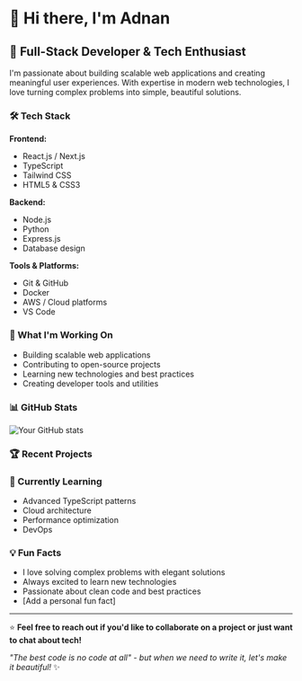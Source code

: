 # 👋 Hi there, I'm Adnan

## 🚀 Full-Stack Developer & Tech Enthusiast

I'm passionate about building scalable web applications and creating meaningful user experiences. With expertise in modern web technologies, I love turning complex problems into simple, beautiful solutions.

### 🛠️ Tech Stack

**Frontend:**
- React.js / Next.js
- TypeScript
- Tailwind CSS
- HTML5 & CSS3

**Backend:**
- Node.js
- Python
- Express.js
- Database design

**Tools & Platforms:**
- Git & GitHub
- Docker
- AWS / Cloud platforms
- VS Code

### 🎯 What I'm Working On

- Building scalable web applications
- Contributing to open-source projects
- Learning new technologies and best practices
- Creating developer tools and utilities



### 📊 GitHub Stats

![Your GitHub stats](https://github-readme-stats.vercel.app/api?username=adnan-revnix&show_icons=true&theme=radical)

### 🏆 Recent Projects


### 🌱 Currently Learning

- Advanced TypeScript patterns
- Cloud architecture
- Performance optimization
- DevOps

### 💡 Fun Facts

- I love solving complex problems with elegant solutions
- Always excited to learn new technologies
- Passionate about clean code and best practices
- [Add a personal fun fact]

---

⭐ **Feel free to reach out if you'd like to collaborate on a project or just want to chat about tech!**

*"The best code is no code at all" - but when we need to write it, let's make it beautiful!* ✨ 
